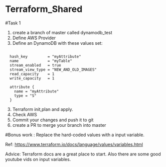 # Terraform_Shared

#Task 1 
1) create a branch of master called dynamodb_test 
1) Define AWS Provider 
2) Define an  DynamoDB with these values set: 

```provider = aws.us-east-1

  hash_key         = "myAttribute"
  name             = "myTable"
  stream_enabled   = true
  stream_view_type = "NEW_AND_OLD_IMAGES"
  read_capacity    = 1
  write_capacity   = 1

  attribute {
    name = "myAttribute"
    type = "S"
  }
```  
3) Terraform init,plan and apply.
4) Check AWS
5) Commit your changes and push it to git
5) create a PR to merge your branch into master

#Bonus work :
Replace the hard-coded values with a input variable.

Ref: https://www.terraform.io/docs/language/values/variables.html

Advice:
Terraform docs are a great place to start. Also there are some good youtube vids on input variables.
